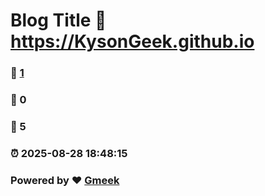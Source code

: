 # Blog Title :link: https://KysonGeek.github.io 
### :page_facing_up: [1](https://KysonGeek.github.io/tag.html) 
### :speech_balloon: 0 
### :hibiscus: 5 
### :alarm_clock: 2025-08-28 18:48:15 
### Powered by :heart: [Gmeek](https://github.com/Meekdai/Gmeek)

